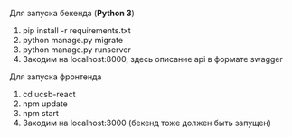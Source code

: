 


Для запуска бекенда (**Python 3**)

1. pip install -r requirements.txt
2. python manage.py migrate
3. python manage.py runserver
4. Заходим на localhost:8000, здесь описание api в формате swagger 


Для запуска фронтенда 

1. cd ucsb-react
2. npm update
3. npm start
4. Заходим на localhost:3000 (бекенд тоже должен быть запущен)
